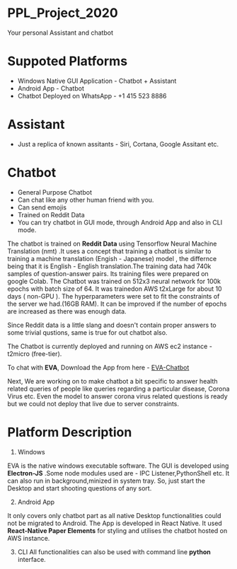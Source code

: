 # PPL_Project_2020

Your personal Assistant and chatbot

# Suppoted Platforms 
  - Windows Native GUI Application - Chatbot + Assistant 
  - Android App - Chatbot
  - Chatbot Deployed on WhatsApp - +1 415 523 8886
  
# Assistant
 - Just a replica of known assitants - Siri, Cortana, Google Assitant etc.

# Chatbot
 - General Purpose Chatbot
 - Can chat like any other human friend with you.
 - Can send emojis 
 - Trained on Reddit Data
 - You can try chatbot in GUI mode, through Android App and also in CLI mode.
 
 
The chatbot is trained on **Reddit Data** using Tensorflow Neural Machine Translation (nmt) .It uses a concept that training a chatbot is similar to training a machine translation (Engish - Japanese) model , the differnce being that it is English - English translation.The training data had 740k samples of question-answer pairs. Its training files were prepared on google Colab. The Chatbot was trained on 512x3 neural network for 100k epochs with batch size of 64. It was trainedon AWS t2xLarge for about 10 days ( non-GPU ). The hyperparameters were set to fit the constraints of the server we had.(16GB RAM). It can be improved if the number of epochs are increased as there was enough data.

Since Reddit data is a little slang and doesn't contain proper answers to some trivial qustions, same is true for out chatbot also.

The Chatbot is currently deployed and running on AWS ec2 instance - t2micro (free-tier).

To chat with **EVA**, Download the App from here - [EVA-Chatbot
](https://drive.google.com/file/d/1texcg1mpMae6LmStEbK8IwDS_M1rKGXo/view?usp=drive_open)


Next, We are working on to make chatbot a bit specific to answer health related queries of people like queries regarding a particular disease, Corona Virus etc. Even the model to answer corona virus related questions is ready but we could not deploy that live due to server constraints.


# Platform Description

1. Windows

EVA is the native windows executable software. The GUI is developed using **Electron-JS** .Some node modules used are - IPC Listener,PythonShell etc. It can also run in background,minized in system tray. So, just start the Desktop and start shooting questions of any sort.

2. Android App

It only covers only chatbot part as all native Desktop functionalities could not be migrated to Android. The App is developed  in React Native. It used **React-Native Paper Elements** for styling and utilises the chatbot hosted on AWS instance.

3. CLI
  All functionalities can  also be used with command line **python** interface.

 





